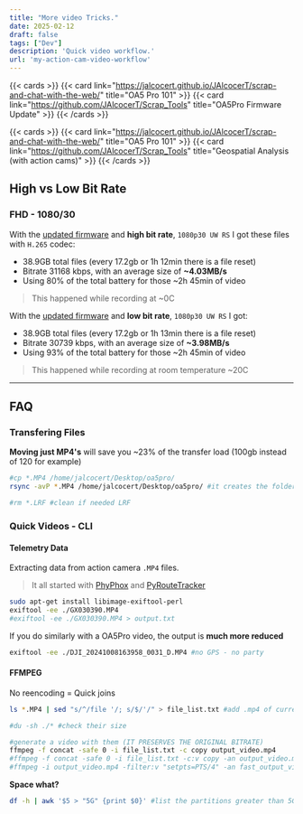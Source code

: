 ```yaml
---
title: "More video Tricks."
date: 2025-02-12
draft: false
tags: ["Dev"]
description: 'Quick video workflow.'
url: 'my-action-cam-video-workflow'
---
```



{{< cards >}}
  {{< card link="https://jalcocert.github.io/JAlcocerT/scrap-and-chat-with-the-web/" title="OA5 Pro 101"  >}}
  {{< card link="https://github.com/JAlcocerT/Scrap_Tools" title="OA5Pro Firmware Update" >}}
{{< /cards >}}



{{< cards >}}
  {{< card link="https://jalcocert.github.io/JAlcocerT/scrap-and-chat-with-the-web/" title="OA5 Pro 101"  >}}
  {{< card link="https://github.com/JAlcocerT/Scrap_Tools" title="Geospatial Analysis (with action cams)" >}}
{{< /cards >}}


## High vs Low Bit Rate

### FHD - 1080/30

With the [updated firmware](https://jalcocert.github.io/JAlcocerT/dji-oa5pro-firmware-updates/) and **high bit rate**, `1080p30 UW RS` I got these files with `H.265` codec:

* 38.9GB total files (every 17.2gb or 1h 12min there is a file reset)
* Bitrate 31168 kbps, with an average size of **~4.03MB/s**
* Using 80% of the total battery for those ~2h 45min of video

> This happened while recording at ~0C


With the [updated firmware](https://jalcocert.github.io/JAlcocerT/dji-oa5pro-firmware-updates/) and **low bit rate**, `1080p30 UW RS` I got:

* 38.9GB total files (every 17.2gb or 1h 13min there is a file reset)
* Bitrate 30739 kbps, with an average size of **~3.98MB/s**
* Using 93% of the total battery for those ~2h 45min of video

> This happened while recording at room temperature ~20C

---

## FAQ

### Transfering Files

**Moving just MP4's** will save you ~23% of the transfer load (100gb instead of 120 for example)

```sh
#cp *.MP4 /home/jalcocert/Desktop/oa5pro/
rsync -avP *.MP4 /home/jalcocert/Desktop/oa5pro/ #it creates the folder if its not there

#rm *.LRF #clean if needed LRF
```

### Quick Videos - CLI


#### Telemetry Data

Extracting data from action camera `.MP4` files.

> It all started with [PhyPhox](https://jalcocert.github.io/JAlcocerT/blog/tinker-phyphox/) and [PyRouteTracker](https://jalcocert.github.io/JAlcocerT/polar-data-python-analysis/)

```sh
sudo apt-get install libimage-exiftool-perl
exiftool -ee ./GX030390.MP4
#exiftool -ee ./GX030390.MP4 > output.txt
```

If you do similarly with a OA5Pro video, the output is **much more reduced**

```sh
exiftool -ee ./DJI_20241008163958_0031_D.MP4 #no GPS - no party
```

#### FFMPEG

No reencoding = Quick joins

```sh
ls *.MP4 | sed "s/^/file '/; s/$/'/" > file_list.txt #add .mp4 of current folder to a list

#du -sh ./* #check their size

#generate a video with them (IT PRESERVES THE ORIGINAL BITRATE)
ffmpeg -f concat -safe 0 -i file_list.txt -c copy output_video.mp4
#ffmpeg -f concat -safe 0 -i file_list.txt -c:v copy -an output_video.mp4 #silenced video
#ffmpeg -i output_video.mp4 -filter:v "setpts=PTS/4" -an fast_output_video.mp4 #
```

**Space what?**

```sh
df -h | awk '$5 > "5G" {print $0}' #list the partitions greater than 5GB
```